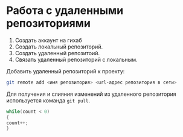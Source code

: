 # **Работа с удаленными репозиториями**
1. Создать аккаунт на гихаб
2. Создать локальный репозиторий.
3. Создать удаленный репозитоий.
4. Связать удаленный репозиторий с локальным.

Добавить удаленный репозиторий к проекту:
```Bash
git remote add <имя репозитория> <url-адрес репозитория в сети>
```

Для получения и слияния изменений из удаленного репозитория используется команда `git pull`.



```C#
while(count < 0)
{
count++;
}
```
